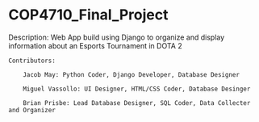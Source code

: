 # COP4710_Final_Project

Description:
	Web App build using Django to organize and display information about an Esports Tournament in DOTA 2

	Contributors:

		Jacob May: Python Coder, Django Developer, Database Designer

		Miguel Vassollo: UI Designer, HTML/CSS Coder, Database Desinger

		Brian Prisbe: Lead Database Designer, SQL Coder, Data Collecter and Organizer
